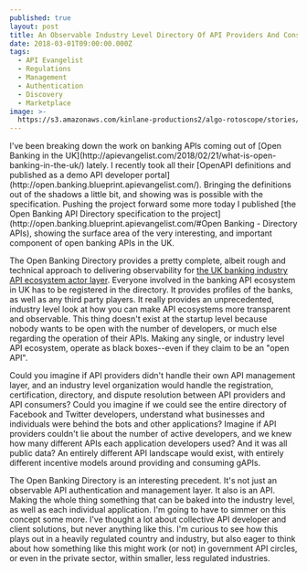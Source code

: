 ```yaml
---
published: true
layout: post
title: An Observable Industry Level Directory Of API Providers And Consumers
date: 2018-03-01T09:00:00.000Z
tags:
  - API Evangelist
  - Regulations
  - Management
  - Authentication
  - Discovery
  - Marketplace
image: >-
  https://s3.amazonaws.com/kinlane-productions2/algo-rotoscope/stories/vancouver_diego_rivera1.jpg
---
```

<p></p>I've been breaking down the work on banking APIs coming out of [Open Banking in the UK](http://apievangelist.com/2018/02/21/what-is-open-banking-in-the-uk/) lately. I recently took all their [OpenAPI definitions and published as a demo API developer portal](http://open.banking.blueprint.apievangelist.com/). Bringing the definitions out of the shadows a little bit, and showing was is possible with the specification. Pushing the project forward some more today I published [the Open Banking API Directory specification to the project](http://open.banking.blueprint.apievangelist.com/#Open Banking - Directory APIs), showing the surface area of the very interesting, and important component of open banking APIs in the UK.

The Open Banking Directory provides a pretty complete, albeit rough and technical approach to delivering observability for [the UK banking industry API ecosystem actor layer](http://apievangelist.com/2018/02/26/the-banking-api-actors-in-the-uk/). Everyone involved in the banking API ecosystem in UK has to be registered in the directory. It provides profiles of the banks, as well as any third party players. It really provides an unprecedented, industry level look at how you can make API ecosystems more transparent and observable. This thing doesn't exist at the startup level because nobody wants to be open with the number of developers, or much else regarding the operation of their APIs. Making any single, or industry level API ecosystem, operate as black boxes--even if they claim to be an "open API".

Could you imagine if API providers didn't handle their own API management layer, and an industry level organization would handle the registration, certification, directory, and dispute resolution between API providers and API consumers? Could you imagine if we could see the entire directory of Facebook and Twitter developers, understand what businesses and individuals were behind the bots and other applications? Imagine if API providers couldn't lie about the number of active developers, and we knew how many different APIs each application developers used? And it was all public data? An entirely different API landscape would exist, with entirely different incentive models around providing and consuming gAPIs.

The Open Banking Directory is an interesting precedent. It's not just an observable API authentication and management layer. It also is an API. Making the whole thing something that can be baked into the industry level, as well as each individual application. I'm going to have to simmer on this concept some more. I've thought a lot about collective API developer and client solutions, but never anything like this. I'm curious to see how this plays out in a heavily regulated country and industry, but also eager to think about how something like this might work (or not) in government API circles, or even in the private sector, within smaller, less regulated industries.
